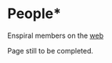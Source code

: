 # People\*

Enspiral members on the [web](https://enspiral.com/about-enspiral/people/)

Page still to be completed.

